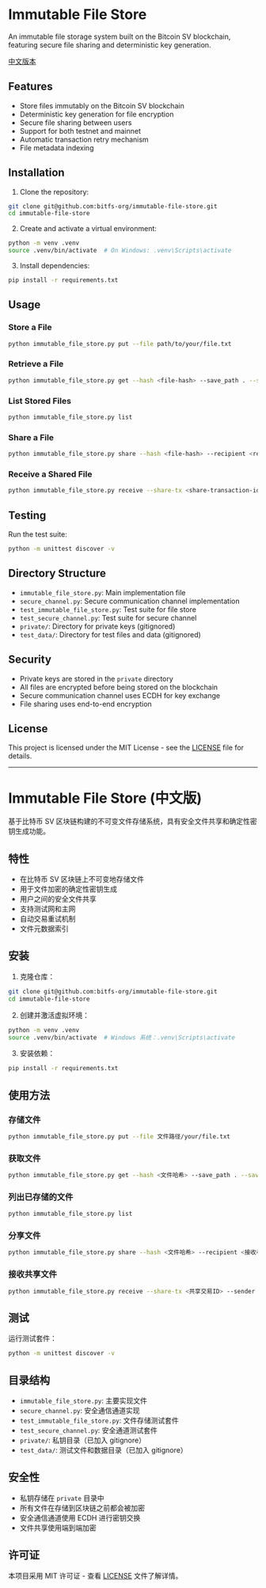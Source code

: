 # Immutable File Store

An immutable file storage system built on the Bitcoin SV blockchain, featuring secure file sharing and deterministic key generation.

[中文版本](#immutable-file-store-中文版)

## Features

- Store files immutably on the Bitcoin SV blockchain
- Deterministic key generation for file encryption
- Secure file sharing between users
- Support for both testnet and mainnet
- Automatic transaction retry mechanism
- File metadata indexing

## Installation

1. Clone the repository:
```bash
git clone git@github.com:bitfs-org/immutable-file-store.git
cd immutable-file-store
```

2. Create and activate a virtual environment:
```bash
python -m venv .venv
source .venv/bin/activate  # On Windows: .venv\Scripts\activate
```

3. Install dependencies:
```bash
pip install -r requirements.txt
```

## Usage

### Store a File

```bash
python immutable_file_store.py put --file path/to/your/file.txt
```

### Retrieve a File

```bash
python immutable_file_store.py get --hash <file-hash> --save_path . --save_name retrieved_file.txt
```

### List Stored Files

```bash
python immutable_file_store.py list
```

### Share a File

```bash
python immutable_file_store.py share --hash <file-hash> --recipient <recipient-public-key>
```

### Receive a Shared File

```bash
python immutable_file_store.py receive --share-tx <share-transaction-id> --sender <sender-public-key>
```

## Testing

Run the test suite:

```bash
python -m unittest discover -v
```

## Directory Structure

- `immutable_file_store.py`: Main implementation file
- `secure_channel.py`: Secure communication channel implementation
- `test_immutable_file_store.py`: Test suite for file store
- `test_secure_channel.py`: Test suite for secure channel
- `private/`: Directory for private keys (gitignored)
- `test_data/`: Directory for test files and data (gitignored)

## Security

- Private keys are stored in the `private` directory
- All files are encrypted before being stored on the blockchain
- Secure communication channel uses ECDH for key exchange
- File sharing uses end-to-end encryption

## License

This project is licensed under the MIT License - see the [LICENSE](LICENSE) file for details.

---

# Immutable File Store (中文版)

基于比特币 SV 区块链构建的不可变文件存储系统，具有安全文件共享和确定性密钥生成功能。

## 特性

- 在比特币 SV 区块链上不可变地存储文件
- 用于文件加密的确定性密钥生成
- 用户之间的安全文件共享
- 支持测试网和主网
- 自动交易重试机制
- 文件元数据索引

## 安装

1. 克隆仓库：
```bash
git clone git@github.com:bitfs-org/immutable-file-store.git
cd immutable-file-store
```

2. 创建并激活虚拟环境：
```bash
python -m venv .venv
source .venv/bin/activate  # Windows 系统：.venv\Scripts\activate
```

3. 安装依赖：
```bash
pip install -r requirements.txt
```

## 使用方法

### 存储文件

```bash
python immutable_file_store.py put --file 文件路径/your/file.txt
```

### 获取文件

```bash
python immutable_file_store.py get --hash <文件哈希> --save_path . --save_name 已下载文件.txt
```

### 列出已存储的文件

```bash
python immutable_file_store.py list
```

### 分享文件

```bash
python immutable_file_store.py share --hash <文件哈希> --recipient <接收者公钥>
```

### 接收共享文件

```bash
python immutable_file_store.py receive --share-tx <共享交易ID> --sender <发送者公钥>
```

## 测试

运行测试套件：

```bash
python -m unittest discover -v
```

## 目录结构

- `immutable_file_store.py`: 主要实现文件
- `secure_channel.py`: 安全通信通道实现
- `test_immutable_file_store.py`: 文件存储测试套件
- `test_secure_channel.py`: 安全通道测试套件
- `private/`: 私钥目录（已加入 gitignore）
- `test_data/`: 测试文件和数据目录（已加入 gitignore）

## 安全性

- 私钥存储在 `private` 目录中
- 所有文件在存储到区块链之前都会被加密
- 安全通信通道使用 ECDH 进行密钥交换
- 文件共享使用端到端加密

## 许可证

本项目采用 MIT 许可证 - 查看 [LICENSE](LICENSE) 文件了解详情。 